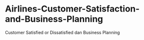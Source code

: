 # Airlines-Customer-Satisfaction-and-Business-Planning
Customer Satisfied or Dissatisfied dan Business Planning
